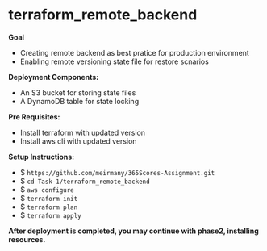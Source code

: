 # terraform_remote_backend

**Goal**
- Creating remote backend as best pratice for production environment
- Enabling remote versioning state file for restore scnarios 

**Deployment Components:**
- An S3 bucket for storing state files 
- A DynamoDB table for state locking 

**Pre Requisites:**
- Install terraform with updated version
- Install aws cli with updated version

**Setup Instructions:**
- $ `https://github.com/meirmany/365Scores-Assignment.git` 
- $ `cd Task-1/terraform_remote_backend`
- $ `aws configure`
- $ `terraform init`
- $ `terraform plan`
- $ `terraform apply`

**After deployment is completed, you may continue with phase2, installing resources.**
